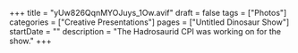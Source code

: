 +++
title = "yUw826QqnMYOJuys_1Ow.avif"
draft = false
tags = ["Photos"]
categories = ["Creative Presentations"]
pages = ["Untitled Dinosaur Show"]
startDate = ""
description = "The Hadrosaurid CPI was working on for the show."
+++
